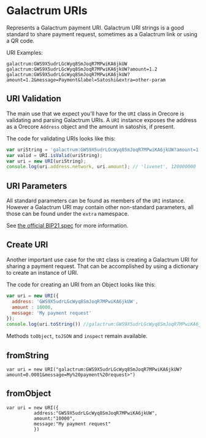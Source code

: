 # Galactrum URIs
Represents a Galactrum payment URI. Galactrum URI strings is a good standard to share payment request, sometimes as a Galactrum link or using a QR code.

URI Examples:

```
galactrum:GWS9X5udrLGcWyq8SmJoqR7MPwiKA6jkUW
galactrum:GWS9X5udrLGcWyq8SmJoqR7MPwiKA6jkUW?amount=1.2
galactrum:GWS9X5udrLGcWyq8SmJoqR7MPwiKA6jkUW?amount=1.2&message=Payment&label=Satoshi&extra=other-param
```

## URI Validation
The main use that we expect you'll have for the `URI` class in Orecore is validating and parsing Galactrum URIs. A `URI` instance exposes the address as a Orecore `Address` object and the amount in satoshis, if present.

The code for validating URIs looks like this:

```javascript
var uriString = 'galactrum:GWS9X5udrLGcWyq8SmJoqR7MPwiKA6jkUW?amount=1.2';
var valid = URI.isValid(uriString);
var uri = new URI(uriString);
console.log(uri.address.network, uri.amount); // 'livenet', 120000000
```

## URI Parameters
All standard parameters can be found as members of the `URI` instance. However a Galactrum URI may contain other non-standard parameters, all those can be found under the `extra` namespace.

See [the official BIP21 spec](https://github.com/bitcoin/bips/blob/master/bip-0021.mediawiki) for more information.

## Create URI
Another important use case for the `URI` class is creating a Galactrum URI for sharing a payment request. That can be accomplished by using a dictionary to create an instance of URI.

The code for creating an URI from an Object looks like this:

```javascript
var uri = new URI({
  address: 'GWS9X5udrLGcWyq8SmJoqR7MPwiKA6jkUW',
  amount : 10000,
  message: 'My payment request'
});
console.log(uri.toString()) //galactrum:GWS9X5udrLGcWyq8SmJoqR7MPwiKA6jkUW?amount=0.0001&message=My%20payment%20request
```

Methods `toObject`, `toJSON` and `inspect` remain available.

## fromString

```
var uri = new URI("galactrum:GWS9X5udrLGcWyq8SmJoqR7MPwiKA6jkUW?amount=0.0001&message=My%20payment%20request>")
```


## fromObject
```
var uri = new URI({
          address:"GWS9X5udrLGcWyq8SmJoqR7MPwiKA6jkUW",
          amount:"10000",
          message:"My payment request"
          })
```
